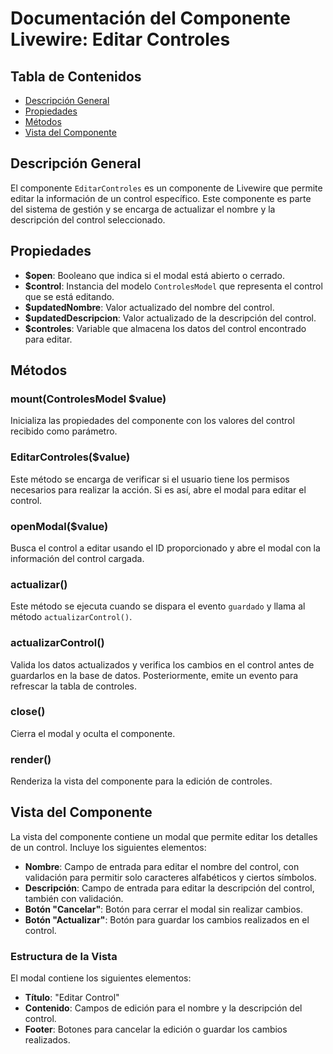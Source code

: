 # Documentación del Componente Livewire: Editar Controles

## Tabla de Contenidos
- [Descripción General](#descripción-general)
- [Propiedades](#propiedades)
- [Métodos](#métodos)
- [Vista del Componente](#vista-del-componente)

## Descripción General
El componente `EditarControles` es un componente de Livewire que permite editar la información de un control específico. Este componente es parte del sistema de gestión y se encarga de actualizar el nombre y la descripción del control seleccionado.

## Propiedades
- **\$open**: Booleano que indica si el modal está abierto o cerrado.
- **\$control**: Instancia del modelo `ControlesModel` que representa el control que se está editando.
- **\$updatedNombre**: Valor actualizado del nombre del control.
- **\$updatedDescripcion**: Valor actualizado de la descripción del control.
- **\$controles**: Variable que almacena los datos del control encontrado para editar.

## Métodos
### mount(ControlesModel \$value)
Inicializa las propiedades del componente con los valores del control recibido como parámetro.

### EditarControles(\$value)
Este método se encarga de verificar si el usuario tiene los permisos necesarios para realizar la acción. Si es así, abre el modal para editar el control.

### openModal(\$value)
Busca el control a editar usando el ID proporcionado y abre el modal con la información del control cargada.

### actualizar()
Este método se ejecuta cuando se dispara el evento `guardado` y llama al método `actualizarControl()`.

### actualizarControl()
Valida los datos actualizados y verifica los cambios en el control antes de guardarlos en la base de datos. Posteriormente, emite un evento para refrescar la tabla de controles.

### close()
Cierra el modal y oculta el componente.

### render()
Renderiza la vista del componente para la edición de controles.

## Vista del Componente
La vista del componente contiene un modal que permite editar los detalles de un control. Incluye los siguientes elementos:

- **Nombre**: Campo de entrada para editar el nombre del control, con validación para permitir solo caracteres alfabéticos y ciertos símbolos.
- **Descripción**: Campo de entrada para editar la descripción del control, también con validación.
- **Botón "Cancelar"**: Botón para cerrar el modal sin realizar cambios.
- **Botón "Actualizar"**: Botón para guardar los cambios realizados en el control.

### Estructura de la Vista
El modal contiene los siguientes elementos:
- **Título**: "Editar Control"
- **Contenido**: Campos de edición para el nombre y la descripción del control.
- **Footer**: Botones para cancelar la edición o guardar los cambios realizados.